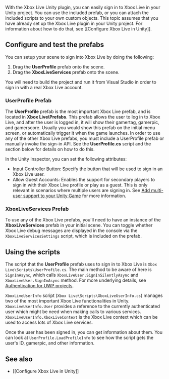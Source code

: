 With the Xbox Live Unity plugin, you can easily sign in to Xbox Live in your Unity project. You can use the included prefab, or you can attach the included scripts to your own custom objects. This topic assumes that you have already set up the Xbox Live plugin in your Unity project. For information about how to do that, see [[Configure Xbox Live in Unity]].

## Configure and test the prefabs
You can setup your scene to sign into Xbox Live by doing the following:

1. Drag the **UserProfile** prefab onto the scene.
2. Drag the **XboxLiveServices** prefab onto the scene.

You will need to build the project and run it from Visual Studio in order to sign in with a real Xbox Live account.

### UserProfile Prefab
The **UserProfile** prefab is the most important Xbox Live prefab, and is located in **Xbox Live\Prefabs**. This prefab allows the user to log in to Xbox Live, and after the user is logged in, it will show their gamertag, gamerpic, and gamerscore. Usually you would show this prefab on the initial menu screen, or automatically trigger it when the game launches. In order to use any of the other Xbox Live prefabs, you must include a UserProfile prefab or manually invoke the sign-in API. See the **UserProfile.cs** script and the section below for details on how to do this.

In the Unity Inspector, you can set the following attributes:

* Input Controller Button: Specify the button that will be used to sign in an Xbox Live user.
* Allow Guest Accounts: Enables the support for secondary players to sign in with their Xbox Live profile or play as a guest. This is only relevant in scenarios where multiple users are signing in. See [Add multi-user support to your Unity Game](https://docs.microsoft.com/windows/uwp/xbox-live/get-started-with-creators/add-multi-user-support) for more information.

### XboxLiveServices Prefab
To use any of the Xbox Live prefabs, you'll need to have an instance of the **XboxLiveServices** prefab in your initial scene. You can toggle whether Xbox Live debug messages are displayed in the console via the `XboxLiveServicesSettings` script, which is included on the prefab.

## Using the scripts

The script that the **UserProfile** prefab uses to sign in to Xbox Live is `Xbox Live\Scripts\UserProfile.cs`. The main method to be aware of here is `SignInAsync`, which calls `XboxLiveUser.SignInSilentlyAsync` and `XboxLiveUser.SignInAsync` method. For more underlying details, see [Authentication for UWP projects](https://docs.microsoft.com/windows/uwp/xbox-live/using-xbox-live/auth/authentication-for-uwp-projects).

`XboxLiveUserInfo` script (`Xbox Live\Scripts\XboxLiveUserInfo.cs`) manages two of the most important Xbox Live functionalities in Unity. `XboxLiveUserInfo.User` provides a reference to the currently authenticated user which might be need when making calls to various services. `XboxLiveUserInfo.XboxLiveContext` is the Xbox Live context which can be used to access lots of Xbox Live services.

Once the user has been signed in, you can get information about them. You can look at `UserProfile.LoadProfileInfo` to see how the script gets the user's ID, gamerpic, and other information.

## See also

* [[Configure Xbox Live in Unity]]
